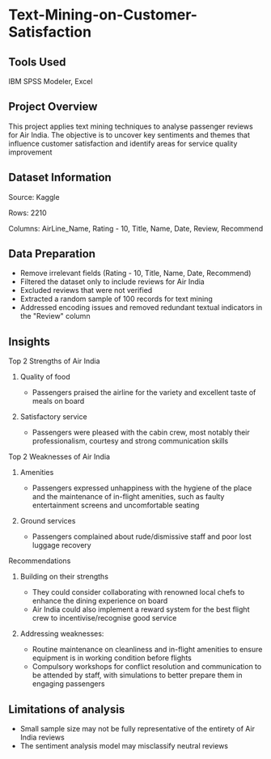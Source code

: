 # Text-Mining-on-Customer-Satisfaction

## **Tools Used**
IBM SPSS Modeler, Excel

## **Project Overview**
This project applies text mining techniques to analyse passenger reviews for Air India. The objective is to uncover key sentiments and themes that influence customer satisfaction and identify areas for service quality improvement

## **Dataset Information**
Source: Kaggle

Rows: 2210

Columns: AirLine_Name, Rating - 10, Title, Name, Date, Review, Recommend

## **Data Preparation**
- Remove irrelevant fields (Rating - 10, Title, Name, Date, Recommend)
- Filtered the dataset only to include reviews for Air India
- Excluded reviews that were not verified
- Extracted a random sample of 100 records for text mining
- Addressed encoding issues and removed redundant textual indicators in the "Review" column
  
## **Insights**
Top 2 Strengths of Air India

1. Quality of food
   - Passengers praised the airline for the variety and excellent taste of meals on board

2. Satisfactory service
   - Passengers were pleased with the cabin crew, most notably their professionalism, courtesy and strong communication skills

Top 2 Weaknesses of Air India

1. Amenities
   - Passengers expressed unhappiness with the hygiene of the place and the maintenance of in-flight amenities, such as faulty entertainment screens and uncomfortable seating

2. Ground services
   - Passengers complained about rude/dismissive staff and poor lost luggage recovery

Recommendations

1. Building on their strengths
   -  They could consider collaborating with renowned local chefs to enhance the dining experience on board
   -  Air India could also implement a reward system for the best flight crew to incentivise/recognise good service

   
3. Addressing weaknesses:
   -  Routine maintenance on cleanliness and in-flight amenities to ensure equipment is in working condition before flights
   -  Compulsory workshops for conflict resolution and communication to be attended by staff, with simulations to better prepare them in engaging passengers
   
## **Limitations of analysis**
- Small sample size may not be fully representative of the entirety of Air India reviews
- The sentiment analysis model may misclassify neutral reviews
  
